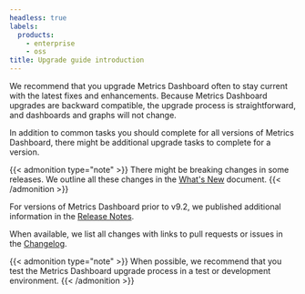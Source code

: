 ```yaml
---
headless: true
labels:
  products:
    - enterprise
    - oss
title: Upgrade guide introduction
---
```


We recommend that you upgrade Metrics Dashboard often to stay current with the latest fixes and enhancements.
Because Metrics Dashboard upgrades are backward compatible, the upgrade process is straightforward, and dashboards and graphs will not change.

In addition to common tasks you should complete for all versions of Metrics Dashboard, there might be additional upgrade tasks to complete for a version.

{{< admonition type="note" >}}
There might be breaking changes in some releases. We outline all these changes in the [What's New](https://metrics-dashboard.com/docs/metrics-dashboard/<METRICS_DASHBOARD_VERSION>/whatsnew/) document.
{{< /admonition >}}

For versions of Metrics Dashboard prior to v9.2, we published additional information in the [Release Notes](https://metrics-dashboard.com/docs/metrics-dashboard/<METRICS_DASHBOARD_VERSION>/release-notes/).

When available, we list all changes with links to pull requests or issues in the [Changelog](https://github.com/metrics-dashboard/metrics-dashboard/blob/main/CHANGELOG.md).

{{< admonition type="note" >}}
When possible, we recommend that you test the Metrics Dashboard upgrade process in a test or development environment.
{{< /admonition >}}
